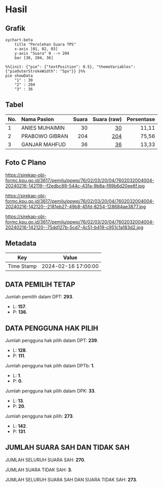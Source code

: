 # Hasil

## Grafik

```mermaid
xychart-beta
    title "Perolehan Suara TPS"
    x-axis [01, 02, 03]
    y-axis "Suara" 0 --> 204
    bar [30, 204, 36]
```

```mermaid
%%{init: {"pie": {"textPosition": 0.5}, "themeVariables": {"pieOuterStrokeWidth": "5px"}} }%%
pie showData
    "1" : 30
    "2" : 204
    "3" : 36
```

## Tabel

| No. | Nama Paslon    | Suara | Suara (raw) | Persentase |
|:--- |:-------------- | -----:| -----------:| ----------:|
| 1   | ANIES MUHAIMIN | 30    | [30][p-1]   | 11,11      |
| 2   | PRABOWO GIBRAN | 204   | [204][p-2]  | 75,56      |
| 3   | GANJAR MAHFUD  | 36    | [36][p-3]   | 13,33      |


[p-1]: https://github.com/gigit-pemilu/pemilu-2024-76-sulawesi-barat/blob/main/pilpres/hitung-suara/sub/76-sulawesi-barat/sub/02-mamuju/sub/03-kalukku/sub/2004-sondoang/sub/004-tps/sub/paslon-1.txt
[p-2]: https://github.com/gigit-pemilu/pemilu-2024-76-sulawesi-barat/blob/main/pilpres/hitung-suara/sub/76-sulawesi-barat/sub/02-mamuju/sub/03-kalukku/sub/2004-sondoang/sub/004-tps/sub/paslon-2.txt
[p-3]: https://github.com/gigit-pemilu/pemilu-2024-76-sulawesi-barat/blob/main/pilpres/hitung-suara/sub/76-sulawesi-barat/sub/02-mamuju/sub/03-kalukku/sub/2004-sondoang/sub/004-tps/sub/paslon-3.txt

## Foto C Plano

https://sirekap-obj-formc.kpu.go.id/3617/pemilu/ppwp/76/02/03/20/04/7602032004004-20240216-142119--f2edbc89-544c-43fa-9b8a-f89b6d20ee6f.jpg

https://sirekap-obj-formc.kpu.go.id/3617/pemilu/ppwp/76/02/03/20/04/7602032004004-20240216-142120--2181eb27-49b8-45fd-8254-128684ae3877.jpg

https://sirekap-obj-formc.kpu.go.id/3617/pemilu/ppwp/76/02/03/20/04/7602032004004-20240216-142120--75dd127b-5cd7-4c51-b419-c951c1a183d2.jpg


## Metadata

| Key        | Value               |
| ---------- | ------------------- |
| Time Stamp | 2024-02-16 17:00:00 |


## DATA PEMILIH TETAP

Jumlah pemilih dalam DPT: **293**.
 * L: **157**.
 * P: **136**.

## DATA PENGGUNA HAK PILIH

Jumlah pengguna hak pilih dalam DPT: **239**.
 * L: **128**.
 * P: **111**.

Jumlah pengguna hak pilih dalam DPTb: **1**.
 * L: **1**.
 * P: **0**.

Jumlah pengguna hak pilih dalam DPK: **33**.
 * L: **13**.
 * P: **20**.

Jumlah pengguna hak pilih: **273**.
 * L: **142**.
 * P: **131**.

## JUMLAH SUARA SAH DAN TIDAK SAH

JUMLAH SELURUH SUARA SAH: **270**.

JUMLAH SUARA TIDAK SAH: **3**.

JUMLAH SELURUH SUARA SAH DAN SUARA TIDAK SAH: **273**.



